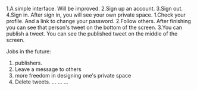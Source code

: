 1.A simple interface. Will be improved.
2.Sign up an account.
3.Sign out.
4.Sign in.
    After sign in, you will see your own private space.
    1.Check your profile. And a link to change your password.
    2.Follow others. After finishing you can see that person's tweet on the bottom of the screen.
    3.You can publish a tweet. You can see the published tweet on the middle of the screen.


Jobs in the future: 
1. publishers.
2. Leave a message to others
3. more freedom in designing one's private space
4. Delete tweets.
...
...
...
